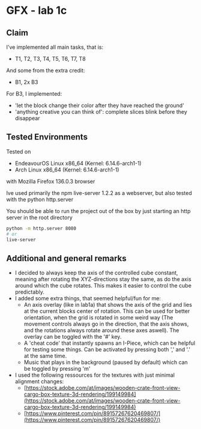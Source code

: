 # GFX - lab 1c

## Claim

I've implemented all main tasks, that is:

- T1, T2, T3, T4, T5, T6, T7, T8

And some from the extra credit:

- B1, 2x B3

For B3, I implemented:

- 'let the block change their color after they have reached the ground'
- 'anything creative you can think of': complete slices blink before they disappear

## Tested Environments

Tested on

- EndeavourOS Linux x86_64 (Kernel: 6.14.6-arch1-1)
- Arch Linux x86_64 (Kernel: 6.14.6-arch1-1)

with Mozilla Firefox 136.0.3 browser

Ive used primarily the npm live-server 1.2.2 as a webserver, but also tested with the python http.server

You should be able to run the project out of the box by just starting an http server in the root directory

```bash
python -m http.server 8080
# or
live-server
```

## Additional and general remarks

- I decided to always keep the axis of the controlled cube constant, meaning after rotating the XYZ-directions stay the same, as do the axis around which the cube rotates. This makes it easier to control the cube predictably.
- I added some extra things, that seemed helpful/fun for me:
    - An axis overlay (like in lab1a) that shows the axis of the grid and lies at the current blocks center of rotation. This can be used for better orientation, when the grid is rotated in some weird way (The movement controls always go in the direction, that the axis shows, and the rotations always rotate around these axes aswell). The overlay can be toggled with the '#' key.
    - A 'cheat code' that instantly spawns an I-Piece, which can be helpful for testing some things. Can be activated by pressing both ',' and '.' at the same time.
    - Music that plays in the background (paused by default) which can be toggled by pressing 'm'
- I used the following ressources for the textures with just minimal alignment changes:
    - [https://stock.adobe.com/at/images/wooden-crate-front-view-cargo-box-texture-3d-rendering/199149984](https://stock.adobe.com/at/images/wooden-crate-front-view-cargo-box-texture-3d-rendering/199149984)
    - [https://www.pinterest.com/pin/89157267620469807/](https://www.pinterest.com/pin/89157267620469807/)
